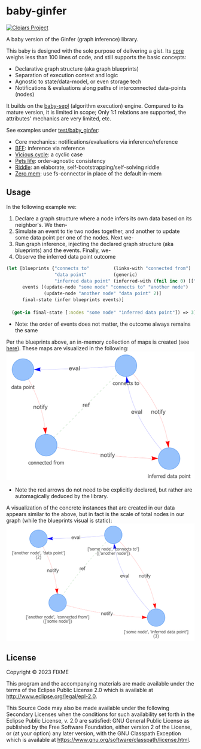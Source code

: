# baby-ginfer

[![Clojars Project](https://img.shields.io/clojars/v/com.github.s-doti/baby-ginfer.svg)](https://clojars.org/com.github.s-doti/baby-ginfer)

A baby version of the Ginfer (graph inference) library.

This baby is designed with the sole purpose of delivering a gist.
Its [core](src/baby_ginfer/core.clj) weighs less than 100 lines of code, and still supports the basic concepts:
- Declarative graph structure (aka graph blueprints)
- Separation of execution context and logic
- Agnostic to state/data-model, or even storage tech
- Notifications & evaluations along paths of interconnected data-points (nodes)

It builds on the [baby-sepl](https://github.com/s-doti/baby-sepl) (algorithm execution) engine.
Compared to its mature version, it is limited in scope;
Only 1:1 relations are supported, the attributes' mechanics are very limited, etc.

See examples under [test/baby_ginfer](test/baby_ginfer):
- Core mechanics: notifications/evaluations via inference/reference
- [BFF](test/baby_ginfer/t_bff.clj): inference via reference
- [Vicious cycle](test/baby_ginfer/t_vicious_cycle.clj): a cyclic case
- [Pets life](test/baby_ginfer/t_pets_life.clj): order-agnostic consistency
- [Riddle](test/baby_ginfer/t_riddle.clj): an elaborate, self-bootstrapping/self-solving riddle
- [Zero mem](test/baby_ginfer/t_zero_mem.clj): use fs-connector in place of the default in-mem

## Usage

In the following example we: 
1. Declare a graph structure where 
a node infers its own data based on its neighbor's. We then-
2. Simulate an event to tie two nodes together, 
and another to update some data point per one of the nodes. Next we-
3. Run graph inference, injecting the declared graph structure (aka blueprints)
and the events. Finally, we-
4. Observe the inferred data point outcome 
```clojure
(let [blueprints {"connects to"         (links-with "connected from")
                  "data point"          (generic)
                  "inferred data point" (inferred-with (fnil inc 0) [["connects to" "data point"]])}
      events [(update-node "some node" "connects to" "another node")
              (update-node "another node" "data point" 2)]
      final-state (infer blueprints events)]

  (get-in final-state [:nodes "some node" "inferred data point"]) => 3)
```
* Note: the order of events does not matter, the outcome always remains the same

Per the blueprints above, an in-memory collection of maps is created (see [here](test/baby_ginfer/t_raw.clj)). 
These maps are visualized in the following:
![Blueprints Visualized](resources/blueprints.png "Blueprints Visualized")
* Note the red arrows do not need to be explicitly declared, but rather are automagically deduced by the library.

A visualization of the concrete instances that are created in our data appears similar to the above, 
but in fact is the scale of total nodes in our graph (while the blueprints visual is static):
![Concrete Instances Visualized](resources/instances.png "Concrete Instances Visualized")

## License

Copyright © 2023 FIXME

This program and the accompanying materials are made available under the
terms of the Eclipse Public License 2.0 which is available at
http://www.eclipse.org/legal/epl-2.0.

This Source Code may also be made available under the following Secondary
Licenses when the conditions for such availability set forth in the Eclipse
Public License, v. 2.0 are satisfied: GNU General Public License as published by
the Free Software Foundation, either version 2 of the License, or (at your
option) any later version, with the GNU Classpath Exception which is available
at https://www.gnu.org/software/classpath/license.html.
